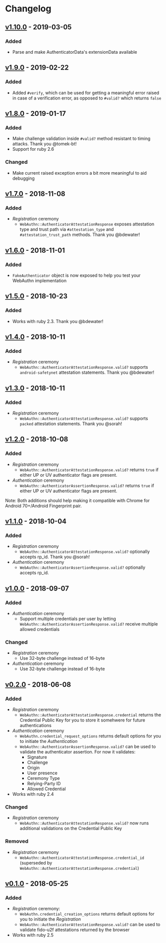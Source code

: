 # Changelog

## [v1.10.0] - 2019-03-05

### Added

- Parse and make AuthenticatorData's extensionData available

## [v1.9.0] - 2019-02-22

### Added

- Added `#verify`, which can be used for getting a meaningful error raised in case of a verification error, as opposed to `#valid?` which returns `false`

## [v1.8.0] - 2019-01-17

### Added

- Make challenge validation inside `#valid?` method resistant to timing attacks. Thank you @tomek-bt!
- Support for ruby 2.6

### Changed

- Make current raised exception errors a bit more meaningful to aid debugging

## [v1.7.0] - 2018-11-08

### Added

- _Registration_ ceremony
  - `WebAuthn::AuthenticatorAttestationResponse` exposes attestation type and trust path via `#attestation_type` and `#attestation_trust_path` methods. Thank you @bdewater!

## [v1.6.0] - 2018-11-01

### Added

- `FakeAuthenticator` object is now exposed to help you test your WebAuthn implementation

## [v1.5.0] - 2018-10-23

### Added

- Works with ruby 2.3. Thank you @bdewater!

## [v1.4.0] - 2018-10-11

### Added

- _Registration_ ceremony
  - `WebAuthn::AuthenticatorAttestationResponse.valid?` supports `android-safetynet` attestation statements. Thank you @bdewater!

## [v1.3.0] - 2018-10-11

### Added

- _Registration_ ceremony
  - `WebAuthn::AuthenticatorAttestationResponse.valid?` supports `packed` attestation statements. Thank you @sorah!

## [v1.2.0] - 2018-10-08

### Added

- _Registration_ ceremony
  - `WebAuthn::AuthenticatorAttestationResponse.valid?` returns `true` if either UP or UV authenticator flags are present.
- _Authentication_ ceremony
  - `WebAuthn::AuthenticatorAssertionResponse.valid?` returns `true` if either UP or UV authenticator flags are present.

Note: Both additions should help making it compatible with Chrome for Android 70+/Android Fingerprint pair.

## [v1.1.0] - 2018-10-04

### Added

- _Registration_ ceremony
  - `WebAuthn::AuthenticatorAttestationResponse.valid?` optionally accepts rp_id. Thank you @sorah!
- _Authentication_ ceremony
  - `WebAuthn::AuthenticatorAssertionResponse.valid?` optionally accepts rp_id.

## [v1.0.0] - 2018-09-07

### Added

- _Authentication_ ceremony
  - Support multiple credentials per user by letting `WebAuthn::AuthenticatorAssertionResponse.valid?` receive multiple allowed credentials

### Changed

- _Registration_ ceremony
  - Use 32-byte challenge instead of 16-byte
- _Authentication_ ceremony
  - Use 32-byte challenge instead of 16-byte

## [v0.2.0] - 2018-06-08

### Added

- _Registration_ ceremony
  - `WebAuthn::AuthenticatorAttestationResponse.credential` returns the Credential Public Key for you to store it somehwere for future authentications
- _Authentication_ ceremony
  - `WebAuthn.credential_request_options` returns default options for you to initiate the _Authentication_
  - `WebAuthn::AuthenticatorAssertionResponse.valid?` can be used to validate the authenticator assertion. For now it validates:
    - Signature
    - Challenge
    - Origin
    - User presence
    - Ceremony Type
    - Relying-Party ID
    - Allowed Credential
- Works with ruby 2.4

### Changed

- _Registration_ ceremony
  - `WebAuthn::AuthenticatorAttestationResponse.valid?` now runs additional validations on the Credential Public Key

### Removed

- _Registration_ ceremony
  - `WebAuthn::AuthenticatorAttestationResponse.credential_id` (superseded by `WebAuthn::AuthenticatorAttestationResponse.credential`)

## [v0.1.0] - 2018-05-25

### Added

- _Registration_ ceremony:
  - `WebAuthn.credential_creation_options` returns default options for you to initiate the _Registration_
  - `WebAuthn::AuthenticatorAttestationResponse.valid?` can be used to validate fido-u2f attestations returned by the browser
- Works with ruby 2.5

[v1.10.0]: https://github.com/cedarcode/webauthn-ruby/compare/v1.9.0...v1.10.0/
[v1.9.0]: https://github.com/cedarcode/webauthn-ruby/compare/v1.8.0...v1.9.0/
[v1.8.0]: https://github.com/cedarcode/webauthn-ruby/compare/v1.7.0...v1.8.0/
[v1.7.0]: https://github.com/cedarcode/webauthn-ruby/compare/v1.6.0...v1.7.0/
[v1.6.0]: https://github.com/cedarcode/webauthn-ruby/compare/v1.5.0...v1.6.0/
[v1.5.0]: https://github.com/cedarcode/webauthn-ruby/compare/v1.4.0...v1.5.0/
[v1.4.0]: https://github.com/cedarcode/webauthn-ruby/compare/v1.3.0...v1.4.0/
[v1.3.0]: https://github.com/cedarcode/webauthn-ruby/compare/v1.2.0...v1.3.0/
[v1.2.0]: https://github.com/cedarcode/webauthn-ruby/compare/v1.1.0...v1.2.0/
[v1.1.0]: https://github.com/cedarcode/webauthn-ruby/compare/v1.0.0...v1.1.0/
[v1.0.0]: https://github.com/cedarcode/webauthn-ruby/compare/v0.2.0...v1.0.0/
[v0.2.0]: https://github.com/cedarcode/webauthn-ruby/compare/v0.1.0...v0.2.0/
[v0.1.0]: https://github.com/cedarcode/webauthn-ruby/compare/v0.0.0...v0.1.0/
